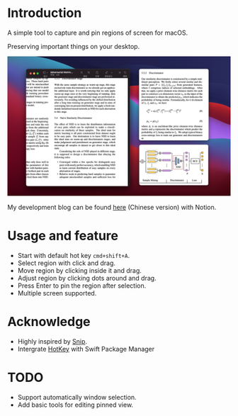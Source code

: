 # Introduction

A simple tool to capture and pin regions of screen for macOS.

Preserving important things on your desktop.

![screenshot](Resources/screenshot.png)

My development blog can be found [here](https://www.notion.so/hagemon/Clipin-Mac-OS-38d9044334b04882a81561b949b304e6) (Chinese version) with Notion.

# Usage and feature

- Start with default hot key `cmd+shift+A`.
- Select region with click and drag.
- Move region by clicking inside it and drag.
- Adjust region by clicking dots around and drag.
- Press Enter to pin the region after selection.
- Multiple screen supported.

# Acknowledge

- Highly inspired by [Snip](https://github.com/isee15/Capture-Screen-For-Multi-Screens-On-Mac).
- Intergrate [HotKey](https://github.com/soffes/HotKey) with Swift Package Manager

# TODO

- Support automatically window selection.
- Add basic tools for editing pinned view.
